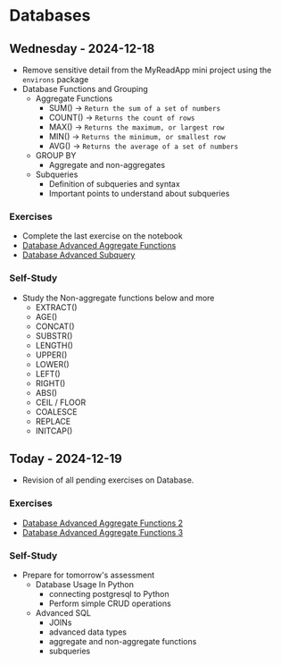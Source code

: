 
# Databases

## Wednesday - 2024-12-18
- Remove sensitive detail from the MyReadApp mini project using the `environs` package
- Database Functions and Grouping
    - Aggregate Functions
        - SUM() -> `Return the sum of a set of numbers`
        - COUNT() -> `Returns the count of rows`
        - MAX() -> `Returns the maximum, or largest row`
        - MIN() -> `Returns the minimum, or smallest row`
        - AVG() -> `Returns the average of a set of numbers`
    - GROUP BY
        - Aggregate and non-aggregates
    - Subqueries
        - Definition of subqueries and syntax
        - Important points to understand about subqueries

### Exercises
- Complete the last exercise on the notebook
- [Database Advanced Aggregate Functions](https://classroom.github.com/a/BALUwQtZ)
- [Database Advanced Subquery](https://classroom.github.com/a/JUGq5HqS)

### Self-Study
- Study the Non-aggregate functions below and more
    - EXTRACT()
    - AGE()
    - CONCAT()
    - SUBSTR()
    - LENGTH()
    - UPPER()
    - LOWER()
    - LEFT()
    - RIGHT()
    - ABS()
    - CEIL / FLOOR
    - COALESCE
    - REPLACE
    - INITCAP()

## Today - 2024-12-19
- Revision of all pending exercises on Database.

### Exercises
- [Database Advanced Aggregate Functions 2](https://classroom.github.com/a/Vx7zoqfN)
- [Database Advanced Aggregate Functions 3](https://classroom.github.com/a/cQqGeLgl)

### Self-Study
- Prepare for tomorrow's assessment
    - Database Usage In Python
        - connecting postgresql to Python
        - Perform simple CRUD operations
    - Advanced SQL 
        - JOINs
        - advanced data types
        - aggregate and non-aggregate functions
        - subqueries
